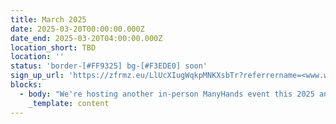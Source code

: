 ```yaml
---
title: March 2025
date: 2025-03-20T00:00:00.000Z
date_end: 2025-03-20T04:00:00.000Z
location_short: TBD
location: ''
status: 'border-[#FF9325] bg-[#F3EDE0] soon'
sign_up_url: 'https://zfrmz.eu/LlUcXIugWqkpMNKXsbTr?referrername=<www.wearemanyhands.com>'
blocks:
  - body: "We're hosting another in-person ManyHands event this 2025 and we'd love to see you there.\U0001F918\n"
    _template: content
---
```


